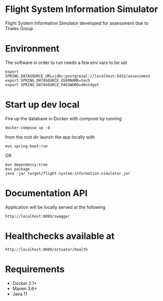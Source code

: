 # Flight System Information Simulator
Flight System Information Simulator developed for assessment due to Thales Group

# Environment
The software in order to run needs a few env vars to be set
```$xslt
export SPRING_DATASOURCE_URL=jdbc:postgresql://localhost:5432/assessment
export SPRING_DATASOURCE_USERNAME=tech
export SPRING_DATASOURCE_PASSWORD=d0nt4get
```

# Start up dev local
Fire up the database in Docker with compose by running
```$xslt
docker-compose up -d
```
from the root dir launch the app locally with
```$xslt
mvn spring-boot:run
```
OR
```$xslt
mvn dependency:tree
mvn package
java -jar target/flight-system-information-simulator.jar
```

# Documentation API
Application will be locally served at the following
```$xslt
http://localhost:8080/swagger
```

# Healthchecks available at
```$xslt
http://localhost:8080/actuator/health
```

# Requirements
- Docker 2.1+
- Maven 3.6+
- Java 11